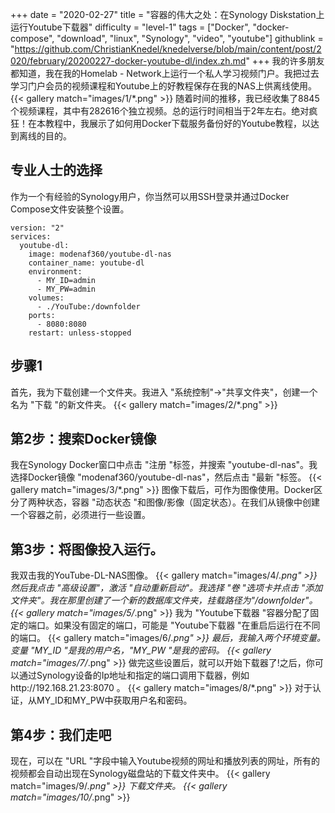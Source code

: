 +++
date = "2020-02-27"
title = "容器的伟大之处：在Synology Diskstation上运行Youtube下载器"
difficulty = "level-1"
tags = ["Docker", "docker-compose", "download", "linux", "Synology", "video", "youtube"]
githublink = "https://github.com/ChristianKnedel/knedelverse/blob/main/content/post/2020/february/20200227-docker-youtube-dl/index.zh.md"
+++
我的许多朋友都知道，我在我的Homelab - Network上运行一个私人学习视频门户。我把过去学习门户会员的视频课程和Youtube上的好教程保存在我的NAS上供离线使用。
{{< gallery match="images/1/*.png" >}}
随着时间的推移，我已经收集了8845个视频课程，其中有282616个独立视频。总的运行时间相当于2年左右。绝对疯狂！在本教程中，我展示了如何用Docker下载服务备份好的Youtube教程，以达到离线的目的。
## 专业人士的选择
作为一个有经验的Synology用户，你当然可以用SSH登录并通过Docker Compose文件安装整个设置。
```
version: "2"
services:
  youtube-dl:
    image: modenaf360/youtube-dl-nas
    container_name: youtube-dl
    environment:
      - MY_ID=admin
      - MY_PW=admin
    volumes:
      - ./YouTube:/downfolder
    ports:
      - 8080:8080
    restart: unless-stopped

```

## 步骤1
首先，我为下载创建一个文件夹。我进入 "系统控制"->"共享文件夹"，创建一个名为 "下载 "的新文件夹。
{{< gallery match="images/2/*.png" >}}

## 第2步：搜索Docker镜像
我在Synology Docker窗口中点击 "注册 "标签，并搜索 "youtube-dl-nas"。我选择Docker镜像 "modenaf360/youtube-dl-nas"，然后点击 "最新 "标签。
{{< gallery match="images/3/*.png" >}}
图像下载后，可作为图像使用。Docker区分了两种状态，容器 "动态状态 "和图像/影像（固定状态）。在我们从镜像中创建一个容器之前，必须进行一些设置。
## 第3步：将图像投入运行。
我双击我的YouTube-DL-NAS图像。
{{< gallery match="images/4/*.png" >}}
然后我点击 "高级设置"，激活 "自动重新启动"。我选择 "卷 "选项卡并点击 "添加文件夹"。我在那里创建了一个新的数据库文件夹，挂载路径为"/downfolder"。
{{< gallery match="images/5/*.png" >}}
我为 "Youtube下载器 "容器分配了固定的端口。如果没有固定的端口，可能是 "Youtube下载器 "在重启后运行在不同的端口。
{{< gallery match="images/6/*.png" >}}
最后，我输入两个环境变量。变量 "MY_ID "是我的用户名，"MY_PW "是我的密码。
{{< gallery match="images/7/*.png" >}}
做完这些设置后，就可以开始下载器了!之后，你可以通过Synology设备的Ip地址和指定的端口调用下载器，例如http://192.168.21.23:8070 。
{{< gallery match="images/8/*.png" >}}
对于认证，从MY_ID和MY_PW中获取用户名和密码。
## 第4步：我们走吧
现在，可以在 "URL "字段中输入Youtube视频的网址和播放列表的网址，所有的视频都会自动出现在Synology磁盘站的下载文件夹中。
{{< gallery match="images/9/*.png" >}}
下载文件夹。
{{< gallery match="images/10/*.png" >}}